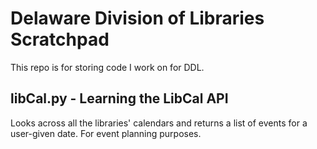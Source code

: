# Delaware Division of Libraries Scratchpad

This repo is for storing code I work on for DDL.

## libCal.py - Learning the LibCal API

Looks across all the libraries' calendars and returns a list of events for a user-given date. For event planning purposes.